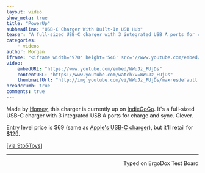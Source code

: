 ```yaml
---
layout: video
show_meta: true
title: "PowerUp"
subheadline: "USB-C Charger With Built-In USB Hub"
teaser: "A full-sized USB-C charger with 3 integrated USB A ports for charge and sync. Clever. "
categories:
    - videos
author: Morgan
iframe: "<iframe width='970' height='546' src='//www.youtube.com/embed/WWuJz_FUjDs' frameborder='0' allowfullscreen></iframe>"
video:
    embedURL: "https://www.youtube.com/embed/WWuJz_FUjDs"
    contentURL: "https://www.youtube.com/watch?v=WWuJz_FUjDs"
    thumbnailUrl: "http://img.youtube.com/vi/WWuJz_FUjDs/maxresdefault.jpg"
breadcrumb: true
comments: true
---
```


Made by [Homey](https://www.indiegogo.com/individuals/16124107), this charger is currently up on [IndieGoGo](https://www.indiegogo.com/projects/powerup-the-macbook-charger-that-does-more--3#/). It's a full-sized USB-C charger with 3 integrated USB A ports for charge and sync. Clever.

Entry level price is $69 (same as [Apple's USB-C charger](https://www.apple.com/shop/product/MNF72LL/A/61w-usb-c-power-adapter)), but it'll retail for $129.

[[via 9to5Toys](https://9to5toys.com/2017/04/14/powerup-macbook-pro-charger/)]

---
<p align="right">Typed on ErgoDox Test Board</p>
